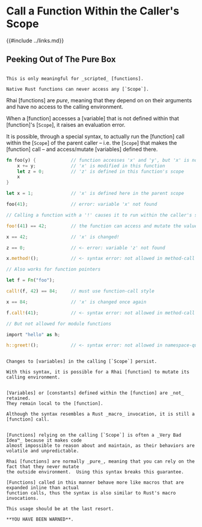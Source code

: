 Call a Function Within the Caller's Scope
========================================

{{#include ../links.md}}


Peeking Out of The Pure Box
---------------------------

```admonish info.side "Only scripts"

This is only meaningful for _scripted_ [functions].

Native Rust functions can never access any [`Scope`].
```

Rhai [functions] are _pure_, meaning that they depend on on their arguments and have no access to
the calling environment.

When a [function] accesses a [variable] that is not defined within that [function]'s [`Scope`],
it raises an evaluation error.

It is possible, through a special syntax, to actually run the [function] call within the [`Scope`]
of the parent caller &ndash; i.e. the [`Scope`] that makes the [function] call &ndash; and
access/mutate [variables] defined there.


```rust
fn foo(y) {             // function accesses 'x' and 'y', but 'x' is not defined
    x += y;             // 'x' is modified in this function
    let z = 0;          // 'z' is defined in this function's scope
    x
}

let x = 1;              // 'x' is defined here in the parent scope

foo(41);                // error: variable 'x' not found

// Calling a function with a '!' causes it to run within the caller's scope

foo!(41) == 42;         // the function can access and mutate the value of 'x'!

x == 42;                // 'x' is changed!

z == 0;                 // <- error: variable 'z' not found

x.method!();            // <- syntax error: not allowed in method-call style

// Also works for function pointers

let f = Fn("foo");

call!(f, 42) == 84;     // must use function-call style

x == 84;                // 'x' is changed once again

f.call!(41);            // <- syntax error: not allowed in method-call style

// But not allowed for module functions

import "hello" as h;

h::greet!();            // <- syntax error: not allowed in namespace-qualified calls
```

```admonish danger.small "The caller's scope can be mutated"

Changes to [variables] in the calling [`Scope`] persist.

With this syntax, it is possible for a Rhai [function] to mutate its calling environment.
```

```admonish warning.small "New variables are not retained"

[Variables] or [constants] defined within the [function] are _not_ retained.
They remain local to the [function].

Although the syntax resembles a Rust _macro_ invocation, it is still a [function] call.
```


```admonish danger "Caveat emptor"

[Functions] relying on the calling [`Scope`] is often a _Very Bad Idea™_ because it makes code
almost impossible to reason about and maintain, as their behaviors are volatile and unpredictable.

Rhai [functions] are normally _pure_, meaning that you can rely on the fact that they never mutate
the outside environment.  Using this syntax breaks this guarantee.

[Functions] called in this manner behave more like macros that are expanded inline than actual
function calls, thus the syntax is also similar to Rust's macro invocations.

This usage should be at the last resort.

**YOU HAVE BEEN WARNED**.
```
